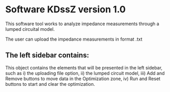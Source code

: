 # Software KDssZ version 1.0

This software tool works to analyze impedance measurements through a lumped circuital model.

The user can upload the impedance measurements in format .txt

## The left sidebar contains:

This object contains the elements that will be presented in the left sidebar, such as i) the uploading file option, ii) the lumped circuit model, iii) Add and Remove buttons to move data in the Optimization zone, iv) Run and Reset buttons to start and clear the optimization.
